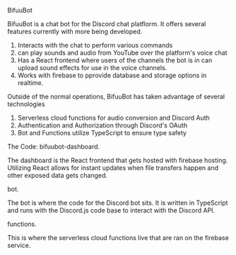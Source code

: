 BifuuBot

BifuuBot is a chat bot for the Discord chat platflorm. It offers several features currently with more being developed.

1. Interacts with the chat to perform various commands
2. can play sounds and audio from YouTube over the platform's voice chat
3. Has a React frontend where users of the channels the bot is in can upload sound effects for use in the voice channels.
4. Works with firebase to pprovide database and storage options in realtime.

Outside of the normal operations, BifuuBot has taken advantage of several technologies

1. Serverless cloud functions for audio conversion and Discord Auth
2. Authentication and Authorization through Discord's OAuth
3. Bot and Functions utilize TypeScript to ensure type safety

The Code:
bifuubot-dashboard.

The dashboard is the React frontend that gets hosted with firebase hosting. Utilizing React allows for instant updates when file transfers happen and other exposed data gets changed.

bot.

The bot is where the code for the Discord bot sits. It is written in TypeScript and runs with the Discord.js code base to interact with the Discord API.

functions.

This is where the serverless cloud functions live that are ran on the firebase service.
